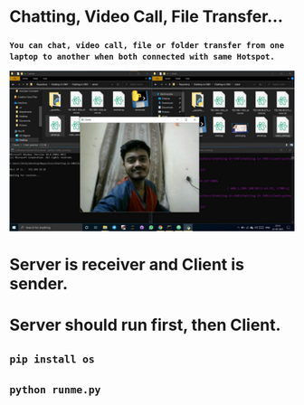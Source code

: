 
# Chatting, Video Call, File Transfer...

### `You can chat, video call, file or folder transfer from one laptop to another when both connected with same Hotspot.`

![ss](https://github.com/imvickykumar999/Video-Call-File-Transfer-Chatting/blob/main/screenshot.jpg?raw=true)

# Server is receiver and Client is sender.
# Server should run first, then Client.

## `pip install os`
## `python runme.py`
